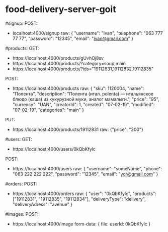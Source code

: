# food-delivery-server-goit

#signup:
POST:

- localhost:4000/signup raw:
  {
  "username": "Ivan",
  "telephone": "063 777 77 77",
  "password": "12345",
  "email": "ivan@gmail.com"
  }

#products:
GET:

- https://localhost:4000/products/gUvhOj8sv
- https://localhost:4000/products/?category=soup,main
- https://localhost:4000/products/?ids="19112831,19112832,19112835"

POST:

- https://localhost:4000/products raw:
  {
  "sku": 1120004,
  "name": "Полента",
  "description": "Полента (итал. polenta) — итальянское блюдо (каша) из кукурузной муки, аналог мамалыги.",
  "price": "95",
  "currency": "UAN",
  "creatorId": 1,
  "created": "07-02-19",
  "modified": "07-02-19",
  "categories": "main"
  }

PUT:

- https://localhost:4000/products/19112831 raw: {"price": "200"}

#users:
GET:

- https://localhost:4000/users/0kQbKfylc

POST:

- https://localhost:4000/users raw:
  {
  "username": "someName",
  "phone": "063 222 222 222",
  "password": "12345",
  "email": "yor@gmail.com"
  }

#orders:
POST:

- https://localhost:4000/orders raw:
  {
  "user": "0kQbKfylc",
  "products": ["19112831", "19112835", "19112834"],
  "deliveryType": "delivery",
  "deliveryAdress": "avenue"
  }

#images:
POST:

- https://localhost:4000/image form-data:
  {
  file: <choseFile>
  userId: 0kQbKfylc
  }
